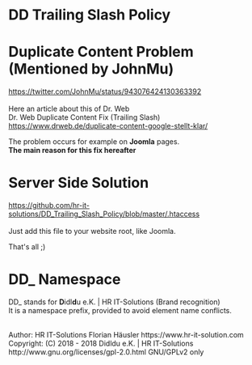 # DD Trailing Slash Policy

# Duplicate Content Problem (Mentioned by JohnMu)
https://twitter.com/JohnMu/status/943076424130363392<br>
<br>
Here an article about this of Dr. Web<br>
Dr. Web Duplicate Content Fix (Trailing Slash)<br>
https://www.drweb.de/duplicate-content-google-stellt-klar/<br>

The problem occurs for example on **Joomla** pages.<br>
**The main reason for this fix hereafter**

# Server Side Solution
https://github.com/hr-it-solutions/DD_Trailing_Slash_Policy/blob/master/.htaccess<br>
<br>
Just add this file to your website root, like Joomla.

That's all ;)

# DD_ Namespace
DD_ stands for  **D**idl**d**u e.K. | HR IT-Solutions (Brand recognition)                   <br>
It is a namespace prefix, provided to avoid element name conflicts.

<br>
Author: HR IT-Solutions Florian Häusler https://www.hr-it-solution.com                      <br>
Copyright: (C) 2018 - 2018 Didldu e.K. | HR IT-Solutions                                    <br>
http://www.gnu.org/licenses/gpl-2.0.html GNU/GPLv2 only
